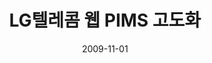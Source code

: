---
caption: #what displays in the portfolio grid:
  title: "LG텔레콤 웹 PIMS 고도화"
  subtitle: "LG텔레콤 홈페이지 개인정보 동기화"
  thumbnail: assets/img/portfolio/lgtpims/thumb_lgtpims.png
  
#what displays when the item is clicked:
title: "LG텔레콤 웹 PIMS 고도화"
projecttitle: "프로젝트 설명"
project: "LG텔레콤 메인 웹사이트(http://www.lgtelecom.com/) 중 고객 편의를 위해 제공되어온 회원들의 개인정보(주소록, 일정) 관리 개선을 위한 PIMS 구조 개선 프로젝트<br>주소록, 일정등의 정보의 아웃룩, 엑셀등과 연동기능 제공"
roletitle: "주요업무 및 담당역할"
role: "ActiveX 인터페이스 모듈 제작<br>OOM(Outlook Object Model) Interface를 이용하여 MS Office Outlook과 주소록, 일정 연동<br>WAB(Windows Address Book) API를 이용하여 윈도우 주소록 연동<br>Excel, CSV 주소록, 일정 Import/Export 기능 제공<br>VCard, ICalendar Paser 제작<br>Vista UAC 인증을 위한 모듈 분리 작업<br>TDD(Test-driven development)를 활용한 테스트 환경 구축"
datetitle: "참여기간"
startdate: 2009/06
enddate: 2009/11
skilltitle: "개발언어 및 주요기술"
skills:
  - title: "Delphi"
  - title: "WAB"
  - title: "UAC"
  - title: "ActiveX"
linktitle: "링크"
link: "http://www.lgtelecom.com/"
imagetitle: "참고화면"
images:
 - src: assets/img/portfolio/lgtpims/lgtpims_01.png
 - alt: 
date: 2009-11-01
---